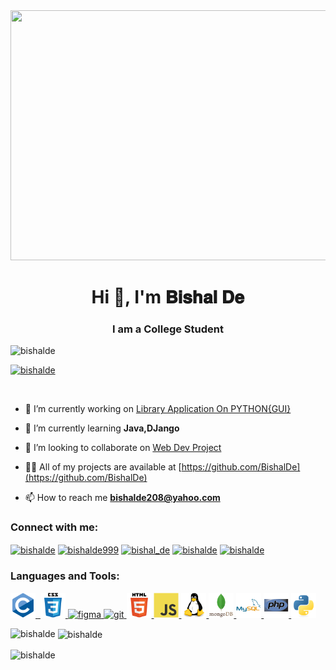 <img src="https://media2.giphy.com/media/RbDKaczqWovIugyJmW/giphy.gif?cid=ecf05e47wh543qxjl6n5egco520couukibtmzf61mod2v19b&rid=giphy.gif&ct=g" width="1100" height="400"  />
<h1 align="center">Hi 👋, I'm 𝐁𝐢𝐬𝐡𝐚𝐥 𝐃𝐞</h1>
<h3 align="center">I am a College Student</h3>

<p align="left"> <img src="https://komarev.com/ghpvc/?username=bishalde&label=Profile%20views&color=0e75b6&style=flat" alt="bishalde" /> </p>

<p align="left"> <a href="https://github.com/ryo-ma/github-profile-trophy"><img src="https://github-profile-trophy.vercel.app/?username=bishalde&row=2&column=5&theme=darkhub&margin-w=50&margin-h=35" alt="bishalde" /></a> </p>

<p align="left"> <a href="https://twitter.com/" target="blank"><img src="https://img.shields.io/twitter/follow/?logo=twitter&style=for-the-badge" alt="" /></a> </p>

- 🔭 I’m currently working on [Library Application On PYTHON{GUI}](https://github.com/BishalDe/Library-Management-Application-PYTHON-GUI-tkinter-.git)

- 🌱 I’m currently learning **Java,DJango**

- 👯 I’m looking to collaborate on [Web Dev Project](https://github.com/BishalDe/WebDev1.git)

- 👨‍💻 All of my projects are available at [https://github.com/BishalDe](https://github.com/BishalDe)

- 📫 How to reach me **bishalde208@yahoo.com**

<h3 align="left">Connect with me:</h3>
<p align="left">
<a href="https://linkedin.com/in/bishalde" target="blank"><img align="center" src="https://raw.githubusercontent.com/rahuldkjain/github-profile-readme-generator/master/src/images/icons/Social/linked-in-alt.svg" alt="bishalde" height="30" width="40" /></a>
<a href="https://fb.com/bishalde999" target="blank"><img align="center" src="https://raw.githubusercontent.com/rahuldkjain/github-profile-readme-generator/master/src/images/icons/Social/facebook.svg" alt="bishalde999" height="30" width="40" /></a>
<a href="https://instagram.com/bishal_de" target="blank"><img align="center" src="https://raw.githubusercontent.com/rahuldkjain/github-profile-readme-generator/master/src/images/icons/Social/instagram.svg" alt="bishal_de" height="30" width="40" /></a>
<a href="https://www.codechef.com/users/bishalde" target="blank"><img align="center" src="https://cdn.jsdelivr.net/npm/simple-icons@3.1.0/icons/codechef.svg" alt="bishalde" height="30" width="40" /></a>
<a href="https://www.hackerrank.com/bishalde" target="blank"><img align="center" src="https://raw.githubusercontent.com/rahuldkjain/github-profile-readme-generator/master/src/images/icons/Social/hackerrank.svg" alt="bishalde" height="30" width="40" /></a>
</p>

<h3 align="left">Languages and Tools:</h3>
<p align="left"> <a href="https://www.cprogramming.com/" target="_blank" rel="noreferrer"> <img src="https://raw.githubusercontent.com/devicons/devicon/master/icons/c/c-original.svg" alt="c" width="40" height="40"/> </a> <a href="https://www.w3schools.com/css/" target="_blank" rel="noreferrer"> &nbsp;<img src="https://raw.githubusercontent.com/devicons/devicon/master/icons/css3/css3-original-wordmark.svg" alt="css3" width="40" height="40"/> </a> <a href="https://www.figma.com/" target="_blank" rel="noreferrer"> <img src="https://www.vectorlogo.zone/logos/figma/figma-icon.svg" alt="figma" width="40" height="40"/> </a> <a href="https://git-scm.com/" target="_blank" rel="noreferrer"> <img src="https://www.vectorlogo.zone/logos/git-scm/git-scm-icon.svg" alt="git" width="40" height="40"/> </a> <a href="https://www.w3.org/html/" target="_blank" rel="noreferrer"> <img src="https://raw.githubusercontent.com/devicons/devicon/master/icons/html5/html5-original-wordmark.svg" alt="html5" width="40" height="40"/> </a> <a href="https://developer.mozilla.org/en-US/docs/Web/JavaScript" target="_blank" rel="noreferrer"> <img src="https://raw.githubusercontent.com/devicons/devicon/master/icons/javascript/javascript-original.svg" alt="javascript" width="40" height="40"/> </a> <a href="https://www.linux.org/" target="_blank" rel="noreferrer"> <img src="https://raw.githubusercontent.com/devicons/devicon/master/icons/linux/linux-original.svg" alt="linux" width="40" height="40"/> </a> <a href="https://www.mongodb.com/" target="_blank" rel="noreferrer"> <img src="https://raw.githubusercontent.com/devicons/devicon/master/icons/mongodb/mongodb-original-wordmark.svg" alt="mongodb" width="40" height="40"/> </a> <a href="https://www.mysql.com/" target="_blank" rel="noreferrer"> <img src="https://raw.githubusercontent.com/devicons/devicon/master/icons/mysql/mysql-original-wordmark.svg" alt="mysql" width="40" height="40"/> </a> <a href="https://www.php.net" target="_blank" rel="noreferrer"> <img src="https://raw.githubusercontent.com/devicons/devicon/master/icons/php/php-original.svg" alt="php" width="40" height="40"/> </a> <a href="https://www.python.org" target="_blank" rel="noreferrer"> <img src="https://raw.githubusercontent.com/devicons/devicon/master/icons/python/python-original.svg" alt="python" width="40" height="40"/> </a> </p>

<p><img align="left" src="https://github-readme-stats.vercel.app/api/top-langs?username=bishalde&show_icons=true&locale=en&layout=compact&theme=radical&margin-h=15" alt="bishalde" /></p>
<p>&nbsp;<img align="center" src="https://github-readme-stats.vercel.app/api?username=bishalde&show_icons=true&locale=en&theme=radical" alt="bishalde" /></p>
<p><img align="center" src="https://github-readme-streak-stats.herokuapp.com/?user=bishalde&theme=radical" alt="bishalde" /></p>

